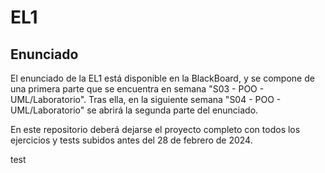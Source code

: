 # EL1
## Enunciado
El enunciado de la EL1 está disponible en la BlackBoard, y se compone de una primera parte que se encuentra en semana "S03 - POO - UML/Laboratorio".
Tras ella, en la siguiente semana "S04 - POO - UML/Laboratorio" se abrirá la segunda parte del enunciado.


En este repositorio deberá dejarse el proyecto completo con todos los ejercicios y tests subidos antes del 28 de febrero de 2024.

test
